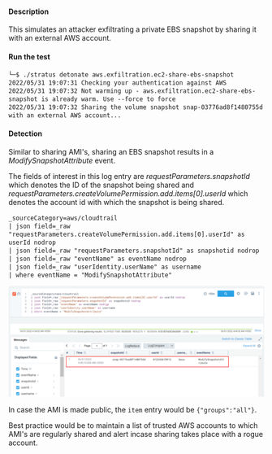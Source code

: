 #### Description

This simulates an attacker exfiltrating a private EBS snapshot by sharing it with an external AWS account.


#### Run the test

```
└─$ ./stratus detonate aws.exfiltration.ec2-share-ebs-snapshot
2022/05/31 19:07:31 Checking your authentication against AWS
2022/05/31 19:07:32 Not warming up - aws.exfiltration.ec2-share-ebs-snapshot is already warm. Use --force to force
2022/05/31 19:07:32 Sharing the volume snapshot snap-03776ad8f1480755d with an external AWS account...
```

#### Detection

Similar to sharing AMI's, sharing an EBS snapshot results in a *ModifySnapshotAttribute* event.

The fields of interest in this log entry are *requestParameters.snapshotId* which denotes the ID of the snapshot being shared and *requestParameters.createVolumePermission.add.items[0].userId* which denotes the account id with which the snapshot is being shared.

```
_sourceCategory=aws/cloudtrail
| json field=_raw "requestParameters.createVolumePermission.add.items[0].userId" as userId nodrop
| json field=_raw "requestParameters.snapshotId" as snapshotid nodrop
| json field=_raw "eventName" as eventName nodrop
| json field=_raw "userIdentity.userName" as username
| where eventName = "ModifySnapshotAttribute"
```

![](./Screenshots/23.png)

In case the AMI is made public, the `item` entry would be `{"groups":"all"}`.

Best practice would be to maintain a list of trusted AWS accounts to which AMI's are regularly shared and alert incase sharing takes place with a rogue account.